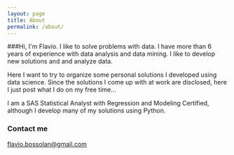 ```yaml
---
layout: page
title: About
permalink: /about/
---
```


###Hi, I'm Flavio. I like to solve problems with data.
I have more than 6 years of experience with data analysis and data mining. I like to develop new solutions and and analyze data.

Here I want to try to organize some personal solutions I developed using data science. Since the solutions I come up with at work are disclosed, here I just post what I do on my free time...

I am a SAS Statistical Analyst with Regression and Modeling Certified, although I develop many of my solutions using Python.


### Contact me

[flavio.bossolan@gmail.com](mailto:flavio.bossolan@gmail.com)
